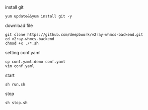 install git
```
yum update&&yum install git -y
```

download file 
```
git clone https://github.com/deepbwork/v2ray-whmcs-backend.git  
cd v2ray-whmcs-backend  
chmod +x ./*.sh
```

setting conf.yaml
```
cp conf.yaml.demo conf.yaml  
vim conf.yaml  
```

start
```
sh run.sh
```

stop
```
sh stop.sh
```
